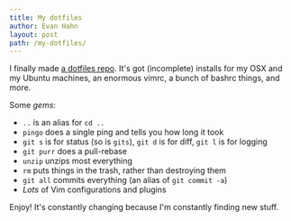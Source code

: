 ```yaml
---
title: My dotfiles
author: Evan Hahn
layout: post
path: /my-dotfiles/
---
```


I finally made [a dotfiles repo](https://github.com/evanhahn/dotfiles). It's got (incomplete) installs for my OSX and my Ubuntu machines, an enormous vimrc, a bunch of bashrc things, and more.

Some _gems_:

- `..` is an alias for `cd ..`
- `pingo` does a single ping and tells you how long it took
- `git s` is for status (so is `gits`), `git d` is for diff, `git l` is for logging
- `git purr` does a pull-rebase
- `unzip` unzips most everything
- `rm` puts things in the trash, rather than destroying them
- `git all` commits everything (an alias of `git commit -a`)
- _Lots_ of Vim configurations and plugins

Enjoy! It's constantly changing because I'm constantly finding new stuff.
